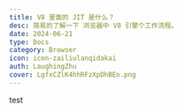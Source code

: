 ```yaml
---
title: V8 里面的 JIT 是什么？
desc: 简易的了解一下 浏览器中 V8 引擎个工作流程。
date: 2024-06-21
type: Docs
category: Browser
icon: icon-zailiulanqidakai
auth: LaughingZhu
cover: LgfxCZlK4hhRFzXpDhBEn.png
---
```



test

